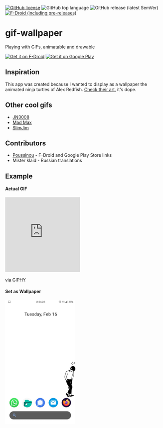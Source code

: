 [![GitHub license](https://img.shields.io/github/license/redwarp/gif-wallpaper)](https://github.com/redwarp/gif-wallpaper/blob/master/LICENSE) ![GitHub top language](https://img.shields.io/github/languages/top/redwarp/gif-wallpaper) ![GitHub release (latest SemVer)](https://img.shields.io/github/v/release/redwarp/gif-wallpaper) [![F-Droid (including pre-releases)](https://img.shields.io/f-droid/v/net.redwarp.gifwallpaper)](https://f-droid.org/packages/net.redwarp.gifwallpaper/)

# gif-wallpaper

Playing with GIFs, animatable and drawable

[<img src="https://fdroid.gitlab.io/artwork/badge/get-it-on.png"
     alt="Get it on F-Droid"
     height="50">](https://f-droid.org/packages/net.redwarp.gifwallpaper/)
[<img src="https://play.google.com/intl/en_us/badges/images/generic/en-play-badge.png"
     alt="Get it on Google Play"
     height="50">](https://play.google.com/store/apps/details?id=net.redwarp.gifwallpaper)

## Inspiration

This app was created because I wanted to display as a wallpaper the animated ninja turtles of
Alex Redfish. [Check their art](https://www.artstation.com/artwork/5wm5W), it's dope.

## Other cool gifs

- [JN3008](https://jn3008.tumblr.com/)
- [Mad Max](https://www.behance.net/gallery/26428843/MAD-MAX-Fury-Road)
- [SlimJim](http://www.slimjimstudios.com/#/la-gifathon/)

## Contributors

- [Poussinou](https://github.com/Poussinou) - F-Droid and Google Play Store links
- Mister klaid - Russian translations

## Example
#### Actual GIF

<iframe src="https://giphy.com/embed/lNG8ZbSxsj9QcNikGJ" width="240" height="240" frameBorder="0" class="giphy-embed" allowFullScreen></iframe><p><a href="https://giphy.com/gifs/lNG8ZbSxsj9QcNikGJ">via GIPHY</a></p>

#### Set as Wallpaper
[<img src="homescreen.jpeg"
     alt="Man hitting walls"
     height="400">](https://gph.is/g/ZWdw6rL)